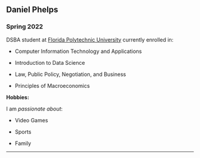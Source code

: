 ## Daniel Phelps

### Spring 2022 

DSBA student at [Florida Polytechnic University](https://www.floridapoly.edu) currently enrolled in: 

- Computer Information Technology and Applications

- Introduction to Data Science

- Law, Public Policy, Negotiation, and Business

- Principles of Macroeconomics

**Hobbies:**

I am _passionate about_: 

- Video Games

- Sports

- Family

***

